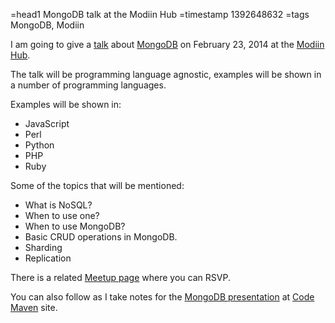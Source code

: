 =head1 MongoDB talk at the Modiin Hub
=timestamp 1392648632
=tags MongoDB, Modiin



I am going to give a <a href="http://modiinhub.com/event/introduction-to-mongodb-the-nosql-database/">talk</a>
about <a href="http://www.mongodb.org/">MongoDB</a> on
February 23, 2014 at the <a href="http://modiinhub.com/">Modiin Hub</a>.



The talk will be programming language agnostic, examples will be shown in a number of programming languages.

Examples will be shown in:

<ul>
<li>JavaScript</li>
<li>Perl</li>
<li>Python</li>
<li>PHP</li>
<li>Ruby</li>
</ul>

Some of the topics that will be mentioned:

<ul>
<li>What is NoSQL?</li>
<li>When to use one?</li>
<li>When to use MongoDB?</li>
<li>Basic CRUD operations in MongoDB.</li>
<li>Sharding</li>
<li>Replication</li>
</ul>


There is a related <a href="http://www.meetup.com/Beer-Tech-Modiin/events/165012532/">Meetup page</a>
where you can RSVP.

You can also follow as I take notes for the <a href="https://code-maven.com/slides/mongodb/">MongoDB presentation</a>
at <a href="https://code-maven.com/slides/">Code Maven</a> site.


